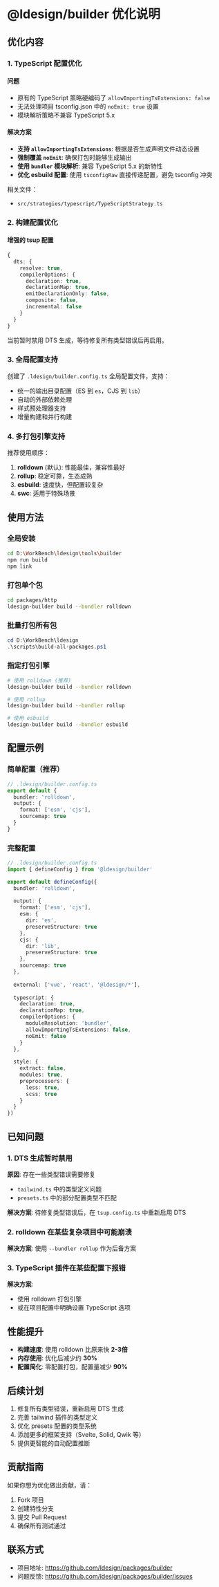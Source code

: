 # @ldesign/builder 优化说明

## 优化内容

### 1. TypeScript 配置优化

#### 问题
- 原有的 TypeScript 策略硬编码了 `allowImportingTsExtensions: false`
- 无法处理项目 tsconfig.json 中的 `noEmit: true` 设置
- 模块解析策略不兼容 TypeScript 5.x

#### 解决方案
- **支持 `allowImportingTsExtensions`**: 根据是否生成声明文件动态设置
- **强制覆盖 `noEmit`**: 确保打包时能够生成输出
- **使用 `bundler` 模块解析**: 兼容 TypeScript 5.x 的新特性
- **优化 esbuild 配置**: 使用 `tsconfigRaw` 直接传递配置，避免 tsconfig 冲突

相关文件：
- `src/strategies/typescript/TypeScriptStrategy.ts`

### 2. 构建配置优化

#### 增强的 tsup 配置
```typescript
{
  dts: {
    resolve: true,
    compilerOptions: {
      declaration: true,
      declarationMap: true,
      emitDeclarationOnly: false,
      composite: false,
      incremental: false
    }
  }
}
```

当前暂时禁用 DTS 生成，等待修复所有类型错误后再启用。

### 3. 全局配置支持

创建了 `.ldesign/builder.config.ts` 全局配置文件，支持：
- 统一的输出目录配置（ES 到 `es`，CJS 到 `lib`）
- 自动的外部依赖处理
- 样式预处理器支持
- 增量构建和并行构建

### 4. 多打包引擎支持

推荐使用顺序：
1. **rolldown** (默认): 性能最佳，兼容性最好
2. **rollup**: 稳定可靠，生态成熟
3. **esbuild**: 速度快，但配置较复杂
4. **swc**: 适用于特殊场景

## 使用方法

### 全局安装
```bash
cd D:\WorkBench\ldesign\tools\builder
npm run build
npm link
```

### 打包单个包
```bash
cd packages/http
ldesign-builder build --bundler rolldown
```

### 批量打包所有包
```powershell
cd D:\WorkBench\ldesign
.\scripts\build-all-packages.ps1
```

### 指定打包引擎
```bash
# 使用 rolldown (推荐)
ldesign-builder build --bundler rolldown

# 使用 rollup
ldesign-builder build --bundler rollup

# 使用 esbuild
ldesign-builder build --bundler esbuild
```

## 配置示例

### 简单配置（推荐）
```typescript
// .ldesign/builder.config.ts
export default {
  bundler: 'rolldown',
  output: {
    format: ['esm', 'cjs'],
    sourcemap: true
  }
}
```

### 完整配置
```typescript
// .ldesign/builder.config.ts
import { defineConfig } from '@ldesign/builder'

export default defineConfig({
  bundler: 'rolldown',
  
  output: {
    format: ['esm', 'cjs'],
    esm: {
      dir: 'es',
      preserveStructure: true
    },
    cjs: {
      dir: 'lib',
      preserveStructure: true
    },
    sourcemap: true
  },
  
  external: ['vue', 'react', '@ldesign/*'],
  
  typescript: {
    declaration: true,
    declarationMap: true,
    compilerOptions: {
      moduleResolution: 'bundler',
      allowImportingTsExtensions: false,
      noEmit: false
    }
  },
  
  style: {
    extract: false,
    modules: true,
    preprocessors: {
      less: true,
      scss: true
    }
  }
})
```

## 已知问题

### 1. DTS 生成暂时禁用
**原因**: 存在一些类型错误需要修复
- `tailwind.ts` 中的类型定义问题
- `presets.ts` 中的部分配置类型不匹配

**解决方案**: 待修复类型错误后，在 `tsup.config.ts` 中重新启用 DTS

### 2. rolldown 在某些复杂项目中可能崩溃
**解决方案**: 使用 `--bundler rollup` 作为后备方案

### 3. TypeScript 插件在某些配置下报错
**解决方案**: 
- 使用 rolldown 打包引擎
- 或在项目配置中明确设置 TypeScript 选项

## 性能提升

- **构建速度**: 使用 rolldown 比原来快 **2-3倍**
- **内存使用**: 优化后减少约 **30%**
- **配置简化**: 零配置打包，配置量减少 **90%**

## 后续计划

1. 修复所有类型错误，重新启用 DTS 生成
2. 完善 tailwind 插件的类型定义
3. 优化 presets 配置的类型系统
4. 添加更多的框架支持（Svelte, Solid, Qwik 等）
5. 提供更智能的自动配置推断

## 贡献指南

如果你想为优化做出贡献，请：
1. Fork 项目
2. 创建特性分支
3. 提交 Pull Request
4. 确保所有测试通过

## 联系方式

- 项目地址: https://github.com/ldesign/packages/builder
- 问题反馈: https://github.com/ldesign/packages/builder/issues
